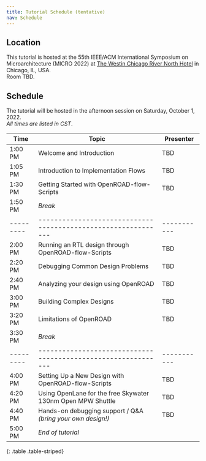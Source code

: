 ```yaml
---
title: Tutorial Schedule (tentative)
nav: Schedule
---
```


## Location

This tutorial is hosted at the 55th IEEE/ACM International Symposium on Microarchitecture (MICRO 2022) at [The Westin Chicago River North Hotel](https://www.marriott.com/en-us/hotels/chino-the-westin-chicago-river-north/) in Chicago, IL, USA.<br/>
Room TBD.

## Schedule

The tutorial will be hosted in the afternoon session on Saturday, October 1, 2022.<br/>
*All times are listed in CST*.

| Time    | Topic                                                       | Presenter |
|---------|-------------------------------------------------------------|-----------|
| 1:00 PM | Welcome and Introduction                                    | TBD       |
| 1:05 PM | Introduction to Implementation Flows                        | TBD       |
| 1:30 PM | Getting Started with OpenROAD-flow-Scripts                  | TBD       |
| 1:50 PM | *Break*                                                     |           |
|---------|-------------------------------------------------------------|-----------|
| 2:00 PM | Running an RTL design through OpenROAD-flow-Scripts         | TBD       |
| 2:20 PM | Debugging Common Design Problems                            | TBD       |
| 2:40 PM | Analyzing your design using OpenROAD                        | TBD       |
| 3:00 PM | Building Complex Designs                                    | TBD       |
| 3:20 PM | Limitations of OpenROAD                                     | TBD       |
| 3:30 PM | *Break*                                                     |           |
|---------|-------------------------------------------------------------|-----------|
| 4:00 PM | Setting Up a New Design with OpenROAD-flow-Scripts          | TBD       |
| 4:20 PM | Using OpenLane for the free Skywater 130nm Open MPW Shuttle | TBD       |
| 4:40 PM | Hands-on debugging support / Q&A *(bring your own design!)* | TBD       |
| 5:00 PM | *End of tutorial*                                           |           |
{: .table .table-striped}


